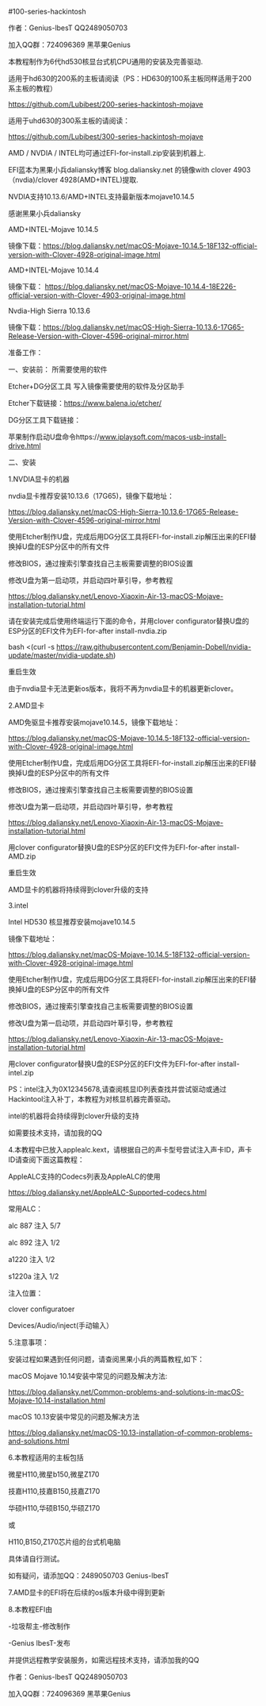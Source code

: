 #100-series-hackintosh

作者：Genius-lbesT QQ2489050703

加入QQ群：724096369 黑苹果Genius

本教程制作为6代hd530核显台式机CPU通用的安装及完善驱动.

适用于hd630的200系的主板请阅读（PS：HD630的100系主板同样适用于200系主板的教程）

https://github.com/Lubibest/200-series-hackintosh-mojave

适用于uhd630的300系主板的请阅读：

https://github.com/Lubibest/300-series-hackintosh-mojave

AMD / NVDIA / INTEL均可通过EFI-for-install.zip安装到机器上.

EFI蓝本为黑果小兵daliansky博客 blog.daliansky.net 的镜像with clover 4903（nvdia)/clover 4928(AMD+INTEL)提取.

NVDIA支持10.13.6/AMD+INTEL支持最新版本mojave10.14.5

感谢黑果小兵daliansky

AMD+INTEL-Mojave 10.14.5

镜像下载：https://blog.daliansky.net/macOS-Mojave-10.14.5-18F132-official-version-with-Clover-4928-original-image.html

AMD+INTEL-Mojave 10.14.4

镜像下载： https://blog.daliansky.net/macOS-Mojave-10.14.4-18E226-official-version-with-Clover-4903-original-image.html

Nvdia-High Sierra 10.13.6

镜像下载：https://blog.daliansky.net/macOS-High-Sierra-10.13.6-17G65-Release-Version-with-Clover-4596-original-mirror.html

准备工作：

一、安装前：
所需要使用的软件

Etcher+DG分区工具 写入镜像需要使用的软件及分区助手

Etcher下载链接：https://www.balena.io/etcher/

DG分区工具下载链接：

苹果制作启动U盘命令https://www.iplaysoft.com/macos-usb-install-drive.html

二、安装

1.NVDIA显卡的机器

nvdia显卡推荐安装10.13.6（17G65)，镜像下载地址：

https://blog.daliansky.net/macOS-High-Sierra-10.13.6-17G65-Release-Version-with-Clover-4596-original-mirror.html

使用Etcher制作U盘，完成后用DG分区工具将EFI-for-install.zip解压出来的EFI替换掉U盘的ESP分区中的所有文件

修改BIOS，通过搜索引擎查找自己主板需要调整的BIOS设置

修改U盘为第一启动项，并启动四叶草引导，参考教程

https://blog.daliansky.net/Lenovo-Xiaoxin-Air-13-macOS-Mojave-installation-tutorial.html

请在安装完成后使用终端运行下面的命令，并用clover configurator替换U盘的ESP分区的EFI文件为EFI-for-after install-nvdia.zip

bash <(curl -s https://raw.githubusercontent.com/Benjamin-Dobell/nvidia-update/master/nvidia-update.sh)

重启生效

由于nvdia显卡无法更新os版本，我将不再为nvdia显卡的机器更新clover。

2.AMD显卡

AMD免驱显卡推荐安装mojave10.14.5，镜像下载地址：

https://blog.daliansky.net/macOS-Mojave-10.14.5-18F132-official-version-with-Clover-4928-original-image.html

使用Etcher制作U盘，完成后用DG分区工具将EFI-for-install.zip解压出来的EFI替换掉U盘的ESP分区中的所有文件

修改BIOS，通过搜索引擎查找自己主板需要调整的BIOS设置

修改U盘为第一启动项，并启动四叶草引导，参考教程

https://blog.daliansky.net/Lenovo-Xiaoxin-Air-13-macOS-Mojave-installation-tutorial.html

用clover configurator替换U盘的ESP分区的EFI文件为EFI-for-after install-AMD.zip

重启生效

AMD显卡的机器将持续得到clover升级的支持

3.intel

Intel HD530 核显推荐安装mojave10.14.5

镜像下载地址：

https://blog.daliansky.net/macOS-Mojave-10.14.5-18F132-official-version-with-Clover-4928-original-image.html

使用Etcher制作U盘，完成后用DG分区工具将EFI-for-install.zip解压出来的EFI替换掉U盘的ESP分区中的所有文件

修改BIOS，通过搜索引擎查找自己主板需要调整的BIOS设置

修改U盘为第一启动项，并启动四叶草引导，参考教程

https://blog.daliansky.net/Lenovo-Xiaoxin-Air-13-macOS-Mojave-installation-tutorial.html

用clover configurator替换U盘的ESP分区的EFI文件为EFI-for-after install-intel.zip  

PS：intel注入为0X12345678,请查阅核显ID列表查找并尝试驱动或通过Hackintool注入补丁，本教程为对核显机器完善驱动。

intel的机器将会持续得到clover升级的支持

如需要技术支持，请加我的QQ

4.本教程中已放入applealc.kext，请根据自己的声卡型号尝试注入声卡ID，声卡ID请查阅下面这篇教程：

AppleALC支持的Codecs列表及AppleALC的使用

https://blog.daliansky.net/AppleALC-Supported-codecs.html

常用ALC：

alc 887  注入 5/7

alc 892  注入 1/2

a1220    注入 1/2

s1220a   注入 1/2

注入位置：

clover configuratoer

Devices/Audio/inject(手动输入）

5.注意事项：

安装过程如果遇到任何问题，请查阅黑果小兵的两篇教程,如下：

macOS Mojave 10.14安装中常见的问题及解决方法:

https://blog.daliansky.net/Common-problems-and-solutions-in-macOS-Mojave-10.14-installation.html

macOS 10.13安装中常见的问题及解决方法

https://blog.daliansky.net/macOS-10.13-installation-of-common-problems-and-solutions.html

6.本教程适用的主板包括

微星H110,微星b150,微星Z170

技嘉H110,技嘉B150,技嘉Z170

华硕H110,华硕B150,华硕Z170

或

H110,B150,Z170芯片组的台式机电脑

具体请自行测试。

如有疑问，请添加QQ：2489050703 Genius-lbesT

7.AMD显卡的EFI将在后续的os版本升级中得到更新

8.本教程EFI由

-垃圾帮主-修改制作

-Genius lbesT-发布

并提供远程教学安装服务，如需远程技术支持，请添加我的QQ

作者：Genius-lbesT QQ2489050703

加入QQ群：724096369 黑苹果Genius

